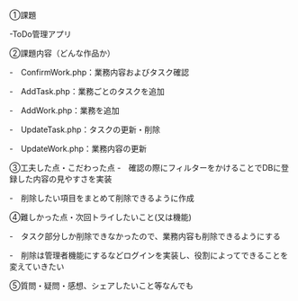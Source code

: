 ①課題

-ToDo管理アプリ

②課題内容（どんな作品か）

-　ConfirmWork.php：業務内容およびタスク確認

-　AddTask.php：業務ごとのタスクを追加

-　AddWork.php：業務を追加

-　UpdateTask.php：タスクの更新・削除

-　UpdateWork.php：業務内容の更新

③工夫した点・こだわった点
-　確認の際にフィルターをかけることでDBに登録した内容の見やすさを実装

-　削除したい項目をまとめて削除できるように作成

④難しかった点・次回トライしたいこと(又は機能)

-　タスク部分しか削除できなかったので、業務内容も削除できるようにする

-　削除は管理者機能にするなどログインを実装し、役割によってできることを変えていきたい

⑤質問・疑問・感想、シェアしたいこと等なんでも
